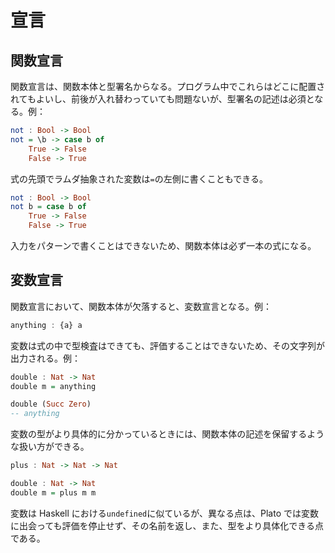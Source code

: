 # 宣言

## 関数宣言

関数宣言は、関数本体と型署名からなる。プログラム中でこれらはどこに配置されてもよいし、前後が入れ替わっていても問題ないが、型署名の記述は必須となる。例：

```haskell
not : Bool -> Bool
not = \b -> case b of
	True -> False
	False -> True
```

式の先頭でラムダ抽象された変数は`=`の左側に書くこともできる。

```haskell
not : Bool -> Bool
not b = case b of
	True -> False
	False -> True
```

入力をパターンで書くことはできないため、関数本体は必ず一本の式になる。

## 変数宣言

関数宣言において、関数本体が欠落すると、変数宣言となる。例：

```haskell
anything : {a} a
```

変数は式の中で型検査はできても、評価することはできないため、その文字列が出力される。例：

```haskell
double : Nat -> Nat
double m = anything

double (Succ Zero)
-- anything
```

変数の型がより具体的に分かっているときには、関数本体の記述を保留するような扱い方ができる。

```haskell
plus : Nat -> Nat -> Nat
```

```haskell
double : Nat -> Nat
double m = plus m m
```

変数は Haskell における`undefined`に似ているが、異なる点は、Plato では変数に出会っても評価を停止せず、その名前を返し、また、型をより具体化できる点である。
